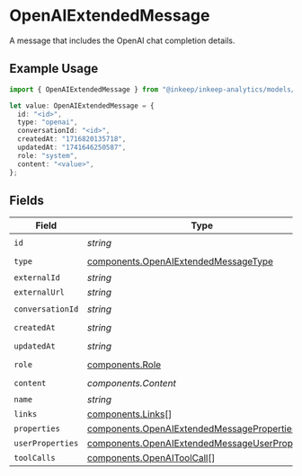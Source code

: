 # OpenAIExtendedMessage

A message that includes the OpenAI chat completion details.

## Example Usage

```typescript
import { OpenAIExtendedMessage } from "@inkeep/inkeep-analytics/models/components";

let value: OpenAIExtendedMessage = {
  id: "<id>",
  type: "openai",
  conversationId: "<id>",
  createdAt: "1716820135718",
  updatedAt: "1741646250587",
  role: "system",
  content: "<value>",
};
```

## Fields

| Field                                                                                                            | Type                                                                                                             | Required                                                                                                         | Description                                                                                                      |
| ---------------------------------------------------------------------------------------------------------------- | ---------------------------------------------------------------------------------------------------------------- | ---------------------------------------------------------------------------------------------------------------- | ---------------------------------------------------------------------------------------------------------------- |
| `id`                                                                                                             | *string*                                                                                                         | :heavy_check_mark:                                                                                               | N/A                                                                                                              |
| `type`                                                                                                           | [components.OpenAIExtendedMessageType](../../models/components/openaiextendedmessagetype.md)                     | :heavy_check_mark:                                                                                               | N/A                                                                                                              |
| `externalId`                                                                                                     | *string*                                                                                                         | :heavy_minus_sign:                                                                                               | N/A                                                                                                              |
| `externalUrl`                                                                                                    | *string*                                                                                                         | :heavy_minus_sign:                                                                                               | N/A                                                                                                              |
| `conversationId`                                                                                                 | *string*                                                                                                         | :heavy_check_mark:                                                                                               | N/A                                                                                                              |
| `createdAt`                                                                                                      | *string*                                                                                                         | :heavy_check_mark:                                                                                               | N/A                                                                                                              |
| `updatedAt`                                                                                                      | *string*                                                                                                         | :heavy_check_mark:                                                                                               | N/A                                                                                                              |
| `role`                                                                                                           | [components.Role](../../models/components/role.md)                                                               | :heavy_check_mark:                                                                                               | N/A                                                                                                              |
| `content`                                                                                                        | *components.Content*                                                                                             | :heavy_check_mark:                                                                                               | N/A                                                                                                              |
| `name`                                                                                                           | *string*                                                                                                         | :heavy_minus_sign:                                                                                               | N/A                                                                                                              |
| `links`                                                                                                          | [components.Links](../../models/components/links.md)[]                                                           | :heavy_minus_sign:                                                                                               | N/A                                                                                                              |
| `properties`                                                                                                     | [components.OpenAIExtendedMessageProperties](../../models/components/openaiextendedmessageproperties.md)         | :heavy_minus_sign:                                                                                               | N/A                                                                                                              |
| `userProperties`                                                                                                 | [components.OpenAIExtendedMessageUserProperties](../../models/components/openaiextendedmessageuserproperties.md) | :heavy_minus_sign:                                                                                               | N/A                                                                                                              |
| `toolCalls`                                                                                                      | [components.OpenAIToolCall](../../models/components/openaitoolcall.md)[]                                         | :heavy_minus_sign:                                                                                               | N/A                                                                                                              |